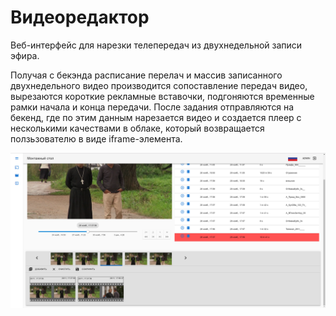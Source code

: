 # Видеоредактор
Веб-интерфейс для нарезки телепередач из двухнедельной записи эфира. 

Получая с бекэнда расписание перелач и массив записанного двухнедельного видео производится сопоставление передач видео, вырезаются короткие рекламные вставочки, подгоняются временные рамки начала и конца передачи. После задания отправляются на бекенд, где по этим данным нарезается видео и создается плеер с несколькими качествами в облаке, который возвращается ползьзователю в виде iframe-элемента.

![screenshot](./screenshot.png)
